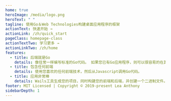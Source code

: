 ```yaml
---
home: true
heroImage: /media/logo.png
heroText: " "
tagline: 使用Go＆Web Technologies构建桌面应用程序的框架
actionText: 快速开始 →
actionLink: /zh/quick_start
pageClass: homepage-class
actionTextTwo: 学习更多 →
actionLinkTwo: /zh/home
features:
  - title: 后端就是Go
    details: 像往常一样编写标准的Go代码。 如果您已有Go应用程序，则可以很容易的在其上放置HTML前端。
  - title: 包含任何前端
    details: 使用您喜欢的任何前端技术，然后从Javascript调用Go代码。
  - title: 应用非常棒
    details: Wails工具生成您的项目，同时构建您的前端和后端，并创建一个二进制文件。 支持Mac，Linux和Windows！
footer: MIT Licensed | Copyright © 2019-present Lea Anthony
sidebarDepth: 1
---
```


